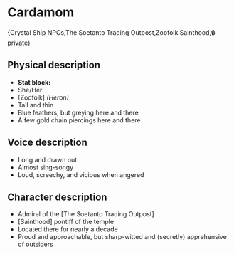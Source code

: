 # Cardamom

{Crystal Ship NPCs,The Soetanto Trading Outpost,Zoofolk Sainthood,🔒 private}

## **Physical description**
- **Stat block:** 
- She/Her
- [Zoofolk] *(Heron)*
- Tall and thin
- Blue feathers, but greying here and there
- A few gold chain piercings here and there

## **Voice description**
- Long and drawn out
- Almost sing-songy
- Loud, screechy, and vicious when angered

## **Character description**
- Admiral of the [The Soetanto Trading Outpost]
- [Sainthood] pontiff of the temple
- Located there for nearly a decade
- Proud and approachable, but sharp-witted and (secretly) apprehensive of outsiders
